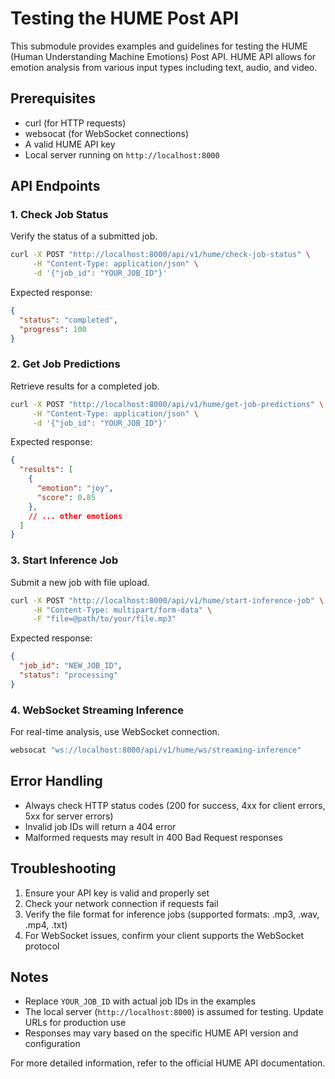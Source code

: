 # Testing the HUME Post API

This submodule provides examples and guidelines for testing the HUME (Human Understanding Machine Emotions) Post API. HUME API allows for emotion analysis from various input types including text, audio, and video.

## Prerequisites

- curl (for HTTP requests)
- websocat (for WebSocket connections)
- A valid HUME API key
- Local server running on `http://localhost:8000`

## API Endpoints

### 1. Check Job Status

Verify the status of a submitted job.

```bash
curl -X POST "http://localhost:8000/api/v1/hume/check-job-status" \
     -H "Content-Type: application/json" \
     -d '{"job_id": "YOUR_JOB_ID"}'
```

Expected response:
```json
{
  "status": "completed",
  "progress": 100
}
```

### 2. Get Job Predictions

Retrieve results for a completed job.

```bash
curl -X POST "http://localhost:8000/api/v1/hume/get-job-predictions" \
     -H "Content-Type: application/json" \
     -d '{"job_id": "YOUR_JOB_ID"}'
```

Expected response:
```json
{
  "results": [
    {
      "emotion": "joy",
      "score": 0.85
    },
    // ... other emotions
  ]
}
```

### 3. Start Inference Job

Submit a new job with file upload.

```bash
curl -X POST "http://localhost:8000/api/v1/hume/start-inference-job" \
     -H "Content-Type: multipart/form-data" \
     -F "file=@path/to/your/file.mp3"
```

Expected response:
```json
{
  "job_id": "NEW_JOB_ID",
  "status": "processing"
}
```

### 4. WebSocket Streaming Inference

For real-time analysis, use WebSocket connection.

```bash
websocat "ws://localhost:8000/api/v1/hume/ws/streaming-inference"
```

## Error Handling

- Always check HTTP status codes (200 for success, 4xx for client errors, 5xx for server errors)
- Invalid job IDs will return a 404 error
- Malformed requests may result in 400 Bad Request responses

## Troubleshooting

1. Ensure your API key is valid and properly set
2. Check your network connection if requests fail
3. Verify the file format for inference jobs (supported formats: .mp3, .wav, .mp4, .txt)
4. For WebSocket issues, confirm your client supports the WebSocket protocol

## Notes

- Replace `YOUR_JOB_ID` with actual job IDs in the examples
- The local server (`http://localhost:8000`) is assumed for testing. Update URLs for production use
- Responses may vary based on the specific HUME API version and configuration

For more detailed information, refer to the official HUME API documentation.
